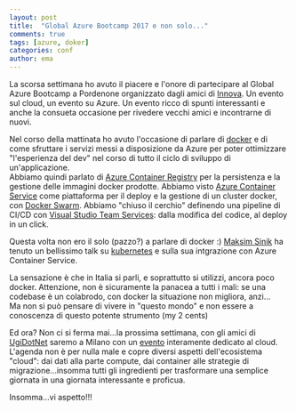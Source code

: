 ```yaml
---
layout: post
title:  "Global Azure Bootcamp 2017 e non solo..."
comments: true
tags: [azure, doker]
categories: conf
author: ema
---
```


La scorsa settimana ho avuto il piacere e l'onore di partecipare al Global Azure Bootcamp a Pordenone organizzato dagli amici di [Innova](https://www.facebook.com/1nn0va). 
Un evento sul cloud, un evento su Azure. Un evento ricco di spunti interessanti e anche la consueta occasione per rivedere vecchi amici e incontrarne di nuovi.

Nel corso della mattinata ho avuto l'occasione di parlare di [docker](https://www.docker.com/) e di come sfruttare i servizi messi a disposizione da Azure per poter ottimizzare "l'esperienza del dev" nel corso di tutto il ciclo di sviluppo di un'applicazione.  
Abbiamo quindi parlato di [Azure Container Registry](https://azure.microsoft.com/en-us/services/container-registry/) per la persistenza e la gestione delle immagini docker prodotte. Abbiamo visto [Azure Container Service](https://azure.microsoft.com/en-us/services/container-service/) come piattaforma per il deploy e la gestione di un cluster docker, con [Docker Swarm](https://docs.docker.com/engine/swarm/). Abbiamo "chiuso il cerchio" definendo una pipeline di CI/CD con [Visual Studio Team Services](https://www.visualstudio.com/team-services/): dalla modifica del codice, al deploy in un click.

Questa volta non ero il solo (pazzo?) a parlare di docker :)
[Maksim Sinik](http://www.sinik.it/) ha tenuto un bellissimo talk su [kubernetes](https://kubernetes.io/) e sulla sua intgrazione con Azure Container Service.

La sensazione è che in Italia si parli, e soprattutto si utilizzi, ancora poco docker. Attenzione, non è sicuramente la panacea a tutti i mali: se una codebase è un colabrodo, con docker la situazione non migliora, anzi...  
Ma non si può pensare di vivere in "questo mondo" e non essere a conoscenza di questo potente strumento (my 2 cents)

Ed ora? Non ci si ferma mai...la prossima settimana, con gli amici di [UgiDotNet](www.ugidotnet.org) saremo a Milano con un [evento](http://www.ugidotnet.org/eventi/56/Join-the-Expert-Cloud-Day) interamente dedicato al cloud.  
L'agenda non è per nulla male e copre diversi aspetti dell'ecosistema "cloud": dai dati alla parte compute, dai container alle strategie di migrazione...insomma tutti gli ingredienti per trasformare una semplice giornata in una giornata interessante e proficua.

Insomma...vi aspetto!!!
